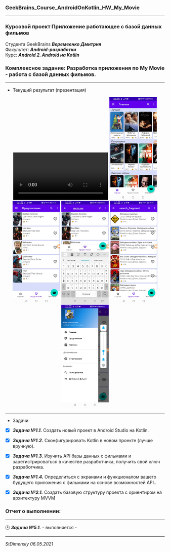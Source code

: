 ### GeekBrains_Course_AndroidOnKotlin_HW_My_Movie
---
### Курсовой проект Приложение работающее с базой данных фильмов
Студента GeekBrains ***Веремеенко Дмитрия***    
Факультет: ***Android-разработки***    
Курс: ***Android 2. Android на Kotlin***    
### Комплексное задание: Разработка приложения по My Movie - работа с базой данных фильмов.
---    
- Текущий результат (презентация)        
<p align="center">
   <video src="https://user-images.githubusercontent.com/73497940/118815431-e8418280-b8b9-11eb-983d-7071fcddd7c5.mp4"></video>
  <img src="https://github.com/stdimensiy/GeekBrains_Course_AndroidOnKotlin_HW_My_Movie/raw/hw_lesson5/snapshots/HomeFragment.png" width="150" title="Домашний фрагмент">
  <img src="https://github.com/stdimensiy/GeekBrains_Course_AndroidOnKotlin_HW_My_Movie/raw/hw_lesson5/snapshots/FavoriteFragment.png" width="150" alt="Фрагмент \"Избранное\"">
  <img src="https://github.com/stdimensiy/GeekBrains_Course_AndroidOnKotlin_HW_My_Movie/raw/hw_lesson5/snapshots/ActionSearch.png" width="150" alt="активация поиска из любого фрагмента">
  <img src="https://github.com/stdimensiy/GeekBrains_Course_AndroidOnKotlin_HW_My_Movie/raw/hw_lesson5/snapshots/SearchFragment.png" width="150" alt="фрагмент поиска фильмов">
  <img src="https://github.com/stdimensiy/GeekBrains_Course_AndroidOnKotlin_HW_My_Movie/raw/hw_lesson5/snapshots/ActionLeftMenu.png" width="150" alt="Левая шторка меню">
  
</p>    

---
- Задачи
- [X] ***Задача №1.1.***	Создать новый проект в Android Studio на Kotlin.
- [X] ***Задача №1.2.***	Сконфигурировать Kotlin в новом проекте (лучше вручную).
- [X] ***Задача №1.3.***	Изучить API базы данных с фильмами и зарегистрироваться в качестве разработчика, получить свой ключ разработчика.
- [X] ***Задача №1.4.***	Определиться с экранами и функционалом вашего будущего приложения с фильмами на основе возможностей API..

- [X] ***Задача №2.1.***	Создать базовую структуру проекта с ориентиром на архитектуру MVVM


### Отчет о выполнении:
---    
:clock2: ***Задача №5.1.*** - выполняется -

     

---   

*StDimensiy 06.05.2021*
